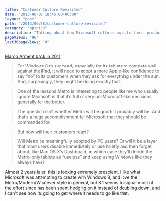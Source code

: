 ```yaml
---
title: "Customer Culture Revisited"
date: "2013-06-08 18:45:00+00:00"
layout: "post"
path: "/2013/06/08/customer-culture-revisited"
category: "opinion"
description: "Talking about how Microsoft culture impacts their products"
pageViews: "96"
last30pageViews: "0"
---
```


[Marco Arment back in 2011][marco]:

>   For Windows 8 to succeed, especially for its tablets to compete well against the iPad, it will need to adopt a more Apple-like confidence to say “no” to its customers when they ask for everything under the sun. And, surprisingly, they might be doing exactly that.

>One of the reasons Metro is interesting to people like me who usually ignore Microsoft is that it’s full of very un-Microsoft-like decisions, generally for the better.

>The question isn’t whether Metro will be good: it probably will be. And that’s a huge accomplishment for Microsoft that they should be commended for.

>But how will their customers react?

>Will Metro be meaningfully adopted by PC users? Or will it be a layer that most users disable immediately or use briefly and then forget about, like Mac OS X’s Dashboard, in which case they’ll deride the Metro-only tablets as “useless” and keep using Windows like they always have?

Almost 2 years later, this is looking extremely prescient.  I like what Microsoft was attempting to create with Windows 8, and love the Metro/Modern/Whatever style in general, but 8.1 seems to signal most of the effort since has been spent [hedging on it][ars] instead of doubling down, and I can't see how its going to get where it needs to go like that.

[marco]: http://www.marco.org/2011/09/17/customer-culture-apple-and-microsoft
[ars]: http://arstechnica.com/information-technology/2013/06/windows-8-1-gains-boot-to-desktop-to-attract-business-users/
